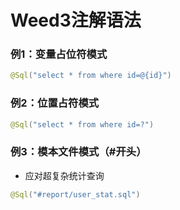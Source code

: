 # Weed3注解语法


### 例1：变量占位符模式
```java
@Sql("select * from where id=@{id}")
```


### 例2：位置占符模式
```java
@Sql("select * from where id=?")
```


### 例3：模本文件模式（\#开头）

* 应对超复杂统计查询

```java
@Sql("#report/user_stat.sql")
```